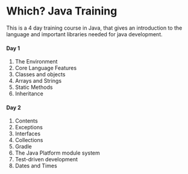 # Which? Java Training    

This is a 4 day training course in Java, that gives an introduction to the language and important libraries needed for java development.

#### Day 1
1. The Environment
2. Core Language Features
3. Classes and objects
4. Arrays and Strings
5. Static Methods
6. Inheritance

#### Day 2
1. Contents
2. Exceptions
3. Interfaces
4. Collections
5. Gradle
6. The Java Platform module system
7. Test-driven development
8. Dates and Times
